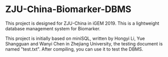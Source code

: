 # ZJU-China-Biomarker-DBMS

This project is designed for ZJU-China in iGEM 2019. This is a lightweight database management system for Biomarker.

This project is initially based on miniSQL, written by Hongyi Li, Yue Shangguan and Wanyi Chen in Zhejiang University, the testing document is named "test.txt". After compiling, you can use it to test the DBMS.
